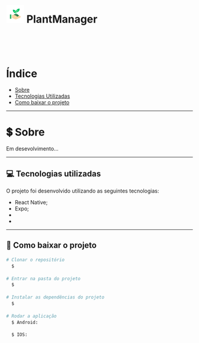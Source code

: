  <h1 align="Left">  
  <img src="./assets/favicon.png">
  <Strong>PlantManager</Strong>
 </h1>

<h1 align="center">
  <img src="" />
<h1>

# Índice

- [Sobre](#-sobre)
- [Tecnologias Utilizadas](#-tecnologias-utilizadas)
- [Como baixar o projeto](#-como-baixar-o-projeto)

---

# 💲 Sobre

Em desevolvimento...

---

## 💻 Tecnologias utilizadas

O projeto foi desenvolvido utilizando as seguintes tecnologias:

- React Native;
-  Expo;
- 
- 

---

## 📁 Como baixar o projeto

```bash
# Clonar o repositório
  $ 

# Entrar na pasta do projeto
  $ 

# Instalar as dependências do projeto
  $ 

# Rodar a aplicação
  $ Android: 

  $ IOS: 
```
